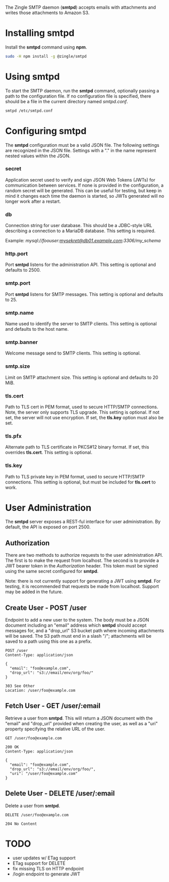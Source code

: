 The Zingle SMTP daemon (**smtpd**) accepts emails with attachments and writes
those attachments to Amazon S3.

Installing smtpd
================
Install the **smtpd** command using **npm**.

```sh
sudo -H npm install -g @zingle/smtpd
```

Using smtpd
===========
To start the SMTP daemon, run the **smtpd** command, optionally passing a path
to the configuration file.  If no configuration file is specified, there should
be a file in the current directory named *smtpd.conf*.

```sh
smtpd /etc/smtpd.conf
```

Configuring smtpd
=================
The **smtpd** configuration must be a valid JSON file.  The following settings
are recognized in the JSON file.  Settings with a "." in the name represent
nested values within the JSON.

### secret
Application secret used to verify and sign JSON Web Tokens (JWTs) for
communication between services.  If none is provided in the configuration,
a random secret will be generated.  This can be useful for testing, but keep
in mind it changes each time the daemon is started, so JWTs generated will no
longer work after a restart.

### db
Connection string for user database.  This should be a JDBC-style URL
describing a connection to a MariaDB database.  This setting is required.

Example: *mysql://foouser:mysekret@db01.example.com:3306/my_schema*

### http.port
Port **smtpd** listens for the administration API.  This setting is optional
and defaults to 2500.

### smtp.port
Port **smtpd** listens for SMTP messages.  This setting is optional and
defaults to 25.

### smtp.name
Name used to identify the server to SMTP clients.  This setting is optional
and defaults to the host name.

### smtp.banner
Welcome message send to SMTP clients.  This setting is optional.

### smtp.size
Limit on SMTP attachment size.  This setting is optional and defaults to 20
MiB.

### tls.cert
Path to TLS cert in PEM format, used to secure HTTP/SMTP connections.  Note,
the server only supports TLS upgrade.  This setting is optional.  If not set,
the server will not use encryption.  If set, the **tls.key** option must also
be set.

### tls.pfx
Alternate path to TLS certificate in PKCS#12 binary format.  If set, this
overrides **tls.cert**.  This setting is optional.

### tls.key
Path to TLS private key in PEM format, used to secure HTTP/SMTP connections.
This setting is optional, but must be included for **tls.cert** to work.

User Administration
===================
The **smtpd** server exposes a REST-ful interface for user administration.  By
default, the API is exposed on port 2500.

Authorization
-------------
There are two methods to authorize requests to the user administration API.
The first is to make the request from localhost.  The second is to provide a
JWT bearer token in the *Authorization* header.  This token must be signed
using the same secret configured for **smtpd**.

Note: there is not currently support for generating a JWT using **smtpd**.  For
testing, it is recommended that requests be made from localhost.  Support may
be added in the future.

Create User - POST /user
------------------------
Endpoint to add a new user to the system.  The body must be a JSON document
including an "email" address which **smtpd** should accept messages for, and
a "drop_url" S3 bucket path where incoming attachments will be saved.  The S3
path must end in a slash "/"; attachments will be saved to a path using this
one as a prefix.

```
POST /user
Content-Type: application/json

{
  "email": "foo@example.com",
  "drop_url": "s3://email/env/org/foo/"
}
```

```
303 See Other
Location: /user/foo@example.com
```

Fetch User - GET /user/:email
-----------------------------
Retrieve a user from **smtpd**.  This will return a JSON document with the
"email" and "drop_url" provided when creating the user, as well as a "uri"
property specifying the relative URL of the user.

```
GET /user/foo@example.com
```

```
200 OK
Content-Type: application/json

{
  "email": "foo@example.com",
  "drop_url": "s3://email/env/org/foo/",
  "uri": "/user/foo@example.com"
}
```

Delete User - DELETE /user/:email
---------------------------------
Delete a user from **smtpd**.

```
DELETE /user/foo@example.com
```

```
204 No Content
```

TODO
====
 * user updates w/ ETag support
 * ETag support for DELETE
 * fix missing TLS on HTTP endpoint
 * /login endpoint to generate JWT
